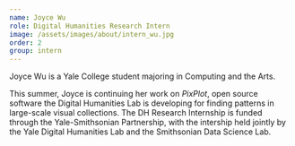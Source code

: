```yaml
---
name: Joyce Wu
role: Digital Humanities Research Intern
image: /assets/images/about/intern_wu.jpg
order: 2
group: intern
---
```

Joyce Wu is a Yale College student majoring in Computing and the Arts.

This summer, Joyce is continuing her work on *PixPlot*, open source software the Digital Humanities Lab is developing for finding patterns in large-scale visual collections. The DH Research Internship is funded through the Yale-Smithsonian Partnership, with the intership held jointly by the Yale Digital Humanities Lab and the Smithsonian Data Science Lab.
